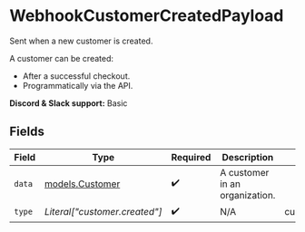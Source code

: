 # WebhookCustomerCreatedPayload

Sent when a new customer is created.

A customer can be created:

* After a successful checkout.
* Programmatically via the API.

**Discord & Slack support:** Basic


## Fields

| Field                                    | Type                                     | Required                                 | Description                              | Example                                  |
| ---------------------------------------- | ---------------------------------------- | ---------------------------------------- | ---------------------------------------- | ---------------------------------------- |
| `data`                                   | [models.Customer](../models/customer.md) | :heavy_check_mark:                       | A customer in an organization.           |                                          |
| `type`                                   | *Literal["customer.created"]*            | :heavy_check_mark:                       | N/A                                      | customer.created                         |